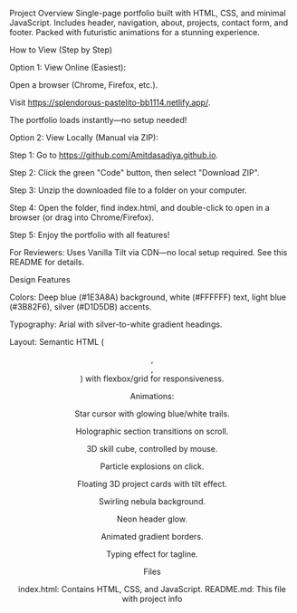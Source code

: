 Project Overview
Single-page portfolio built with HTML, CSS, and minimal JavaScript.
Includes header, navigation, about, projects, contact form, and footer.
Packed with futuristic animations for a stunning experience.

How to View (Step by Step)

Option 1: View Online (Easiest):

Open a browser (Chrome, Firefox, etc.).

Visit https://splendorous-pastelito-bb1114.netlify.app/.

The portfolio loads instantly—no setup needed!

Option 2: View Locally (Manual via ZIP):

Step 1: Go to https://github.com/Amitdasadiya.github.io.

Step 2: Click the green "Code" button, then select "Download ZIP".

Step 3: Unzip the downloaded file to a folder on your computer.

Step 4: Open the folder, find index.html, and double-click to open in a browser (or drag into Chrome/Firefox).

Step 5: Enjoy the portfolio with all features!

For Reviewers: Uses Vanilla Tilt via CDN—no local setup required. See this README for details.

Design Features

Colors: Deep blue (#1E3A8A) background, white (#FFFFFF) text, light blue (#3B82F6), silver (#D1D5DB) accents.

Typography: Arial with silver-to-white gradient headings.

Layout: Semantic HTML (<header>, <nav>, <section>) with flexbox/grid for responsiveness.

Animations:

Star cursor with glowing blue/white trails.

Holographic section transitions on scroll.

3D skill cube, controlled by mouse.

Particle explosions on click.

Floating 3D project cards with tilt effect.

Swirling nebula background.

Neon header glow.

Animated gradient borders.

Typing effect for tagline.

Files

index.html: Contains HTML, CSS, and JavaScript.
README.md: This file with project info
